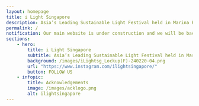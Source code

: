 ```yaml
---
layout: homepage
title: i Light Singapore
description: Asia’s Leading Sustainable Light Festival held in Marina Bay
permalink: /
notification: Our main website is under construction and we will be back with details on the next edition of the festival. Stay tuned!
sections:
    - hero:
        title: i Light Singapore
        subtitle: Asia’s Leading Sustainable Light Festival held in Marina Bay
        background: /images/iLightsg_Lockup(F)-240220-04.png
        url: "https://www.instagram.com/ilightsingapore/"
        button: FOLLOW US
    - infopic:
        title: Acknowledgements
        image: /images/acklogo.png
        alt: ilightsingapore
---
```

